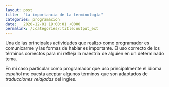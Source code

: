 ```yaml
---
layout: post
title:  "La importancia de la terminología"
categories: programacion
date:   2020-12-01 19:00:01 +0000
permalink: /:categories/:title:output_ext
---
```


Una de las principales actividades que realizo como programador es comunicarme y las formas de hablar es importante. El uso correcto de los términos correctos para mi refleja la maestría de alguien en un determinado tema.

En mi caso particular como programador que uso principalmente el idioma español me cuesta aceptar algunos términos que son adaptados de _traducciones relajadas_ del ingles.